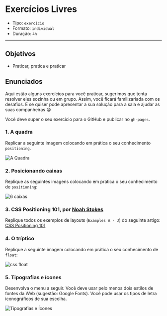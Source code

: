 # Exercícios Livres

* Tipo: `exercício`
* Formato: `individual`
* Duração: `4h`

***

## Objetivos

* Praticar, pratica e praticar

## Enunciados

Aqui estão alguns exercícios para você praticar, sugerimos que tenta resolver
eles sozinha ou em grupo. Assim, você ficará familizariada com os desafios. E
se quiser pode apresentar a sua solução para a sala e ajudar as suas
companheiras 😁

Você deve super o seu exercício para o GitHub e publicar no `gh-pages`.

### 1. A quadra

Replicar a seguinte imagem colocando em prática o seu conhecimento
`positioning`.

![A Quadra](https://user-images.githubusercontent.com/39506102/56682848-cd808d80-66a2-11e9-9270-ff182c734b7d.png)

### 2. Posicionando caixas

Replique as seguintes imagens colocando em prática o seu conhecimento de
`positioning`:

![6 caixas](https://user-images.githubusercontent.com/39506102/56683303-9fe81400-66a3-11e9-829a-11503e0a1417.png)

### 3. CSS Positioning 101, por [Noah Stokes](https://alistapart.com/author/nstokes)

Replique todos os exemplos de layouts (`Examples A - J`) do seguinte artigo:
[CSS Positioning 101](https://alistapart.com/article/css-positioning-101)

### 4. O tríptico

Replique a seguinte imagem colocando em prática o seu conhecimento de `float`:

![css float](https://user-images.githubusercontent.com/39506102/56683367-c1e19680-66a3-11e9-9371-8ce0941a49e3.png)

### 5. Tipografias e ícones

Desenvolva o menu a seguir. Você deve usar pelo menos dois estilos de fontes da
Web \(sugestão: Google Fonts\). Você pode usar os tipos de letra iconográficos
de sua escolha.

![Tipografias e
Ícones](https://github.com/Laboratoria/curricula-js/blob/632783f957accef3442934c87cecd254a202f2db/03-interactive-site/00-html-and-css/09-guided-exercises/img-tipo.png?raw=true)